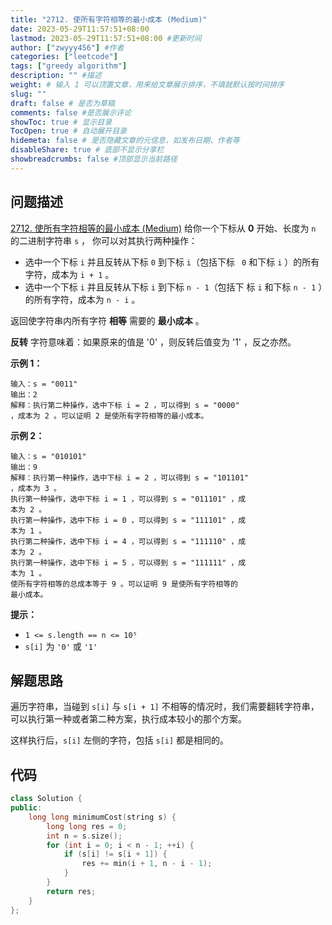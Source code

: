 ```yaml
---
title: "2712. 使所有字符相等的最小成本 (Medium)"
date: 2023-05-29T11:57:51+08:00
lastmod: 2023-05-29T11:57:51+08:00 #更新时间
author: ["zwyyy456"] #作者
categories: ["leetcode"]
tags: ["greedy algorithm"]
description: "" #描述
weight: # 输入 1 可以顶置文章，用来给文章展示排序，不填就默认按时间排序
slug: ""
draft: false # 是否为草稿
comments: false #是否展示评论
showToc: true # 显示目录
TocOpen: true # 自动展开目录
hidemeta: false # 是否隐藏文章的元信息，如发布日期、作者等
disableShare: true # 底部不显示分享栏
showbreadcrumbs: false #顶部显示当前路径
---
```

## 问题描述
[2712. 使所有字符相等的最小成本 (Medium)](https://leetcode.cn/problems/minimum-cost-to-make-all-characters-equal/)
给你一个下标从 **0** 开始、长度为 `n` 的二进制字符串 `s` ，
你可以对其执行两种操作：

- 选中一个下标 `i` 并且反转从下标 `0` 到下标 `i`（包括下标 `
0` 和下标 `i` ）的所有字符，成本为 `i + 1` 。
- 选中一个下标 `i` 并且反转从下标 `i` 到下标 `n - 1`（包括下
标 `i` 和下标 `n - 1` ）的所有字符，成本为 `n - i` 。

返回使字符串内所有字符 **相等** 需要的 **最小成本** 。

**反转** 字符意味着：如果原来的值是 '0' ，则反转后值变为 '1'
，反之亦然。

**示例 1：**

```
输入：s = "0011"
输出：2
解释：执行第二种操作，选中下标 i = 2 ，可以得到 s = "0000" 
，成本为 2 。可以证明 2 是使所有字符相等的最小成本。

```

**示例 2：**

```
输入：s = "010101"
输出：9
解释：执行第一种操作，选中下标 i = 2 ，可以得到 s = "101101"
，成本为 3 。
执行第一种操作，选中下标 i = 1 ，可以得到 s = "011101" ，成
本为 2 。
执行第一种操作，选中下标 i = 0 ，可以得到 s = "111101" ，成
本为 1 。
执行第二种操作，选中下标 i = 4 ，可以得到 s = "111110" ，成
本为 2 。
执行第一种操作，选中下标 i = 5 ，可以得到 s = "111111" ，成
本为 1 。
使所有字符相等的总成本等于 9 。可以证明 9 是使所有字符相等的
最小成本。
```

**提示：**

- `1 <= s.length == n <= 10⁵`
- `s[i]` 为 `'0'` 或 `'1'`

## 解题思路
遍历字符串，当碰到 `s[i]` 与 `s[i + 1]` 不相等的情况时，我们需要翻转字符串，可以执行第一种或者第二种方案，执行成本较小的那个方案。

这样执行后，`s[i]` 左侧的字符，包括 `s[i]` 都是相同的。

## 代码
```cpp
class Solution {
public:
    long long minimumCost(string s) {
    	long long res = 0;
    	int n = s.size();
    	for (int i = 0; i < n - 1; ++i) {
    		if (s[i] != s[i + 1]) {
    			res += min(i + 1, n - i - 1);
    		}
    	}
        return res;
    }
};
```
